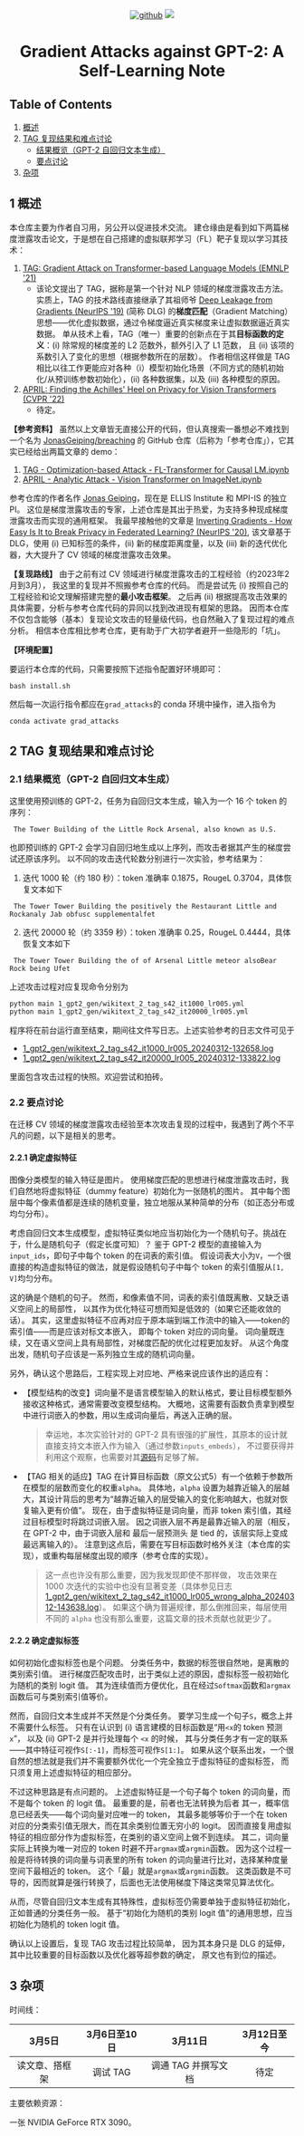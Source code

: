 <p align="center">
    <a href="https://github.com/SamuelGong/GradAttacks"><img src="https://img.shields.io/badge/-github-teal?logo=github" alt="github"></a>
    <img src="https://badges.toozhao.com/badges/01HRPJRYYBJW7V9K56NSXB2BBT/green.svg" />
</p>

<h1 align="center">Gradient Attacks against GPT-2: A Self-Learning Note</h1>

## Table of Contents
1. [概述](#1-概述)
2. [TAG 复现结果和难点讨论](#2-tag-复现结果和难点讨论)
   - [结果概览（GPT-2 自回归文本生成）](#21-结果概览gpt-2-自回归文本生成)
   - [要点讨论](#22-要点讨论)
3. [杂项](#3-杂项)

## 1 概述

本仓库主要为作者自习用，另公开以促进技术交流。
建仓缘由是看到如下两篇梯度泄露攻击论文，于是想在自己搭建的虚拟联邦学习（FL）靶子复现以学习其技术：

1. [TAG: Gradient Attack on Transformer-based Language Models (EMNLP '21)](https://arxiv.org/abs/2103.06819)
   - 该论文提出了 TAG，据称是第一个针对 NLP 领域的梯度泄露攻击方法。
   实质上，TAG 的技术路线直接继承了其祖师爷 [Deep Leakage from Gradients (NeurIPS '19)](https://arxiv.org/abs/1906.08935) (简称 DLG)
   的**梯度匹配**（Gradient Matching）思想——优化虚拟数据，通过令梯度逼近真实梯度来让虚拟数据逼近真实数据。
   单从技术上看，TAG（唯一）重要的创新点在于其**目标函数的定义**：(i) 除常规的梯度差的 L2 范数外，额外引入了 L1 范数，
   且 (ii) 该项的系数引入了变化的思想（根据参数所在的层数）。
   作者相信这样做是 TAG 相比以往工作更能应对各种（i）模型初始化场景（不同方式的随机初始化/从预训练参数初始化），(ii) 各种数据集，以及 (iii) 各种模型的原因。
2. [APRIL: Finding the Achilles' Heel on Privacy for Vision Transformers (CVPR '22)](https://arxiv.org/abs/2112.14087)
   - 待定。

**【参考资料】** 虽然以上文章皆无直接公开的代码，但认真搜索一番想必不难找到一个名为 [JonasGeiping/breaching](https://github.com/JonasGeiping/breaching) 
的 GitHub 仓库（后称为「参考仓库」），它其实已经给出两篇文章的 demo：

1. [TAG - Optimization-based Attack - FL-Transformer for Causal LM.ipynb](https://github.com/JonasGeiping/breaching/blob/main/examples/TAG%20-%20Optimization-based%20Attack%20-%20FL-Transformer%20for%20Causal%20LM.ipynb)
2. [APRIL - Analytic Attack - Vision Transformer on ImageNet.ipynb](https://github.com/JonasGeiping/breaching/blob/main/examples/APRIL%20%20-%20Analytic%20Attack%20-%20Vision%20Transformer%20on%20ImageNet.ipynb)

参考仓库的作者名作 [Jonas Geiping](https://jonasgeiping.github.io/)，现在是 ELLIS Institute 和 MPI-IS 的独立 PI。
这位是梯度泄露攻击的专家，上述仓库是其出于热爱，为支持多种现成梯度泄露攻击而实现的通用框架。
我最早接触他的文章是 [Inverting Gradients - How Easy Is It to Break Privacy in Federated Learning? (NeurIPS '20)](https://arxiv.org/pdf/2003.14053.pdf),
该文章基于 DLG，使用 (i) 已知标签的条件，(ii) 新的梯度距离度量，以及 (iii) 新的迭代优化器，大大提升了 CV 领域的梯度泄露攻击效果。

**【复现路线】** 由于之前有过 CV 领域进行梯度泄露攻击的工程经验（约2023年2月到3月），
我这里的复现并不照搬参考仓库的代码。
而是尝试先 (i) 按照自己的工程经验和论文理解搭建完整的**最小攻击框架**。
之后再 (ii) 根据提高攻击效果的具体需要，分析与参考仓库代码的异同以找到改进现有框架的思路。
因而本仓库不仅包含能够（基本）复现论文攻击的轻量级代码，也自然融入了复现过程的难点分析。
相信本仓库相比参考仓库，更有助于广大初学者避开一些隐形的「坑」。

**【环境配置】**

要运行本仓库的代码，只需要按照下述指令配置好环境即可：

```
bash install.sh
```

然后每一次运行指令都应在`grad_attacks`的 conda 环境中操作，进入指令为

```
conda activate grad_attacks
```

## 2 TAG 复现结果和难点讨论

### 2.1 结果概览（GPT-2 自回归文本生成）

这里使用预训练的 GPT-2，任务为自回归文本生成，输入为一个 16 个 token 的序列：

```
 The Tower Building of the Little Rock Arsenal, also known as U.S.
```

也即预训练的 GPT-2 会学习自回归地生成以上序列，而攻击者据其产生的梯度尝试还原该序列。
以不同的攻击迭代轮数分别进行一次实验，参考结果为：

1. 迭代 1000 轮（约 180 秒）：token 准确率 0.1875，RougeL 0.3704，具体恢复文本如下

```
 The Tower Tower Building the positively the Restaurant Little and Rockanaly Jab obfusc supplementalfet
```


2. 迭代 20000 轮（约 3359 秒）：token 准确率 0.25，RougeL 0.4444，具体恢复文本如下

```
 The Tower Tower Building the of of Arsenal Little meteor alsoBear Rock being Ufet
```

上述攻击过程对应复现命令分别为

```bash
python main 1_gpt2_gen/wikitext_2_tag_s42_it1000_lr005.yml
python main 1_gpt2_gen/wikitext_2_tag_s42_it20000_lr005.yml
```

程序将在前台运行直至结束，期间往文件写日志。上述实验参考的日志文件可见于

* [1_gpt2_gen/wikitext_2_tag_s42_it1000_lr005_20240312-132658.log](1_gpt2_gen/wikitext_2_tag_s42_it1000_lr005_20240312-132658.log)
* [1_gpt2_gen/wikitext_2_tag_s42_it20000_lr005_20240312-133822.log](1_gpt2_gen/wikitext_2_tag_s42_it20000_lr005_20240312-133822.log)

里面包含攻击过程的快照。欢迎尝试和拍砖。

### 2.2 要点讨论

在迁移 CV 领域的梯度泄露攻击经验至本次攻击复现的过程中，我遇到了两个不平凡的问题，以下是相关的思考。

#### 2.2.1 确定虚拟特征

图像分类模型的输入特征是图片。
使用梯度匹配的思想进行梯度泄露攻击时，我们自然地将虚拟特征（dummy feature）初始化为一张随机的图片。
其中每个图层中每个像素值都是连续的随机变量，独立地服从某种简单的分布（如正态分布或均匀分布）。

考虑自回归文本生成模型，虚拟特征类似地应当初始化为一个随机句子。挑战在于，什么是随机句子（假定长度可知）？
鉴于 GPT-2 模型的直接输入为`input_ids`，即句子中每个 token 的在词表的索引值。
假设词表大小为`V`，一个很直接的构造虚拟特征的做法，就是假设随机句子中每个 token 的索引值服从`[1, V]`均匀分布。

这的确是个随机的句子。
然而，和像素值不同，词表的索引值既离散、又缺乏语义空间上的局部性，
以其作为优化特征可想而知是低效的（如果它还能收敛的话）。
其实，这里虚拟特征不应再对应于原本端到端工作流中的输入——token的索引值——而是应该对标文本嵌入，
即每个 token 对应的词向量。
词向量既连续，又在语义空间上具有局部性，对梯度匹配的优化过程更加友好。
从这个角度出发，随机句子应该是一系列独立生成的随机词向量。

另外，确认这个思路后，工程实现上对应地、严格来说应该作出的适应有：
* 【模型结构的改变】词向量不是语言模型输入的默认格式，要让目标模型额外接收这种格式，通常需要改变模型结构。
大概地，这需要有函数负责拿到模型中进行词嵌入的参数，用以生成词向量后，再送入正确的层。

  > 幸运地，本次实验针对的 GPT-2 具有很强的扩展性，其原本的设计就直接支持文本嵌入作为输入（通过参数`inputs_embeds`），
不过要获得并利用这个观察，也需要对其[源码](https://github.com/huggingface/transformers/blob/main/src/transformers/models/gpt2/modeling_gpt2.py )有足够了解。

* 【TAG 相关的适应】TAG 在计算目标函数（原文公式5）有一个依赖于参数所在模型的层数而变化的权重`alpha`。
具体地，`alpha` 设置为越靠近输入的层越大，其设计背后的思考为“越靠近输入的层受输入的变化影响越大，也就对恢复输入更有价值”。
现在，由于虚拟特征是词向量，而非 token 索引值，其经过目标模型时将跳过词嵌入层。
因之词嵌入层不再是最靠近输入的层（相反，在 GPT-2 中，由于词嵌入层和 最后一层预测头 是 tied 的，该层实际上变成最远离输入的）。
注意到这点后，需要在写目标函数时格外关注（本仓库的实现），或重构每层梯度出现的顺序（参考仓库的实现）。

  > 这一点也许没有那么重要，因为我发现即使不那样做，
  > 攻击效果在 1000 次迭代的实验中也没有显著变差（具体参见日志[1_gpt2_gen/wikitext_2_tag_s42_it1000_lr005_wrong_alpha_20240312-143638.log](1_gpt2_gen/wikitext_2_tag_s42_it1000_lr005_wrong_alpha_20240312-143638.log)）。
  > 如果这个确为普遍规律，那么倒推回来，每层使用不同的 `alpha` 也没有那么重要，这篇文章的技术贡献也就更少了。

#### 2.2.2 确定虚拟标签

如何初始化虚拟标签也是个问题。
分类任务中，数据的标签很自然地，是离散的类别索引值。
进行梯度匹配攻击时，出于类似上述的原因，虚拟标签一般初始化为随机的类别 logit 值。
其为连续值而方便优化，且在经过`Softmax`函数和`argmax`函数后可与类别索引值等价。

然而，自回归文本生成并不天然是个分类任务。
要学习生成一个句子`S`，概念上并不需要什么标签。
只有在认识到 (i) 语言建模的目标函数是“用`<x`的 token 预测`x`”，
以及 (ii) GPT-2 是并行处理每个 `<x` 的时候，
其与分类任务才有一定的联系——其中特征可视作`S[:-1]`，而标签可视作`S[1:]`。
如果从这个联系出发，一个很自然的想法就是我们并不需要额外优化一个完全独立于虚拟特征的虚拟标签，
而只须复用上述虚拟特征的相应部分。

不过这种思路是有点问题的。
上述虚拟特征是一个句子每个 token 的词向量，而不是每个 token 的 logit 值。
最重要的是，前者也无法转换为后者
其一，概率信息已经丢失——每个词向量对应唯一的 token，
其最多能够等价于一个在 token 对应的分类索引值无限大，而在其余类别位置无穷小的 logit。
因而直接复用虚拟特征的相应部分作为虚拟标签，在类别的语义空间上做不到连续。
其二，词向量实际上转换为唯一对应的 token 时避不开`argmax`或`argmin`函数。
因为这个过程一般是将待转换的词向量与词表里的所有 token 的词向量进行比对，选择某种度量空间下最相近的 token。
这个「最」就是`argmax`或`argmin`函数。
这类函数是不可导的，因而就算是强行转换了，后面也无法使用梯度下降这类常见算法优化。

从而，尽管自回归文本生成有其特殊性，虚拟标签仍需要单独于虚拟特征初始化，正如普通的分类任务一般。
基于“初始化为随机的类别 logit 值”的通用思想，应当初始化为随机的 token logit 值。


确认以上设置后，复现 TAG 攻击过程比较简单，
因为其本身只是 DLG 的延伸，其中比较重要的目标函数以及优化器等超参数的确定，
原文也有到位的描述。


## 3 杂项

时间线：

|  3月5日   | 3月6日至10日 |    3月11日     | 3月12日至今  |
|:-------:|:--------:|:------------:|:--------:|
| 读文章、搭框架 |  调试 TAG  | 调通 TAG 并撰写文档 |    待定    |

主要依赖资源：

一张 NVIDIA GeForce RTX 3090。


















